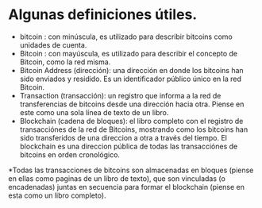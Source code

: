 # Algunas definiciones útiles.

- bitcoin : con minúscula, es utilizado para describir bitcoins como unidades de cuenta.
- Bitcoin : con mayúscula, es utilizado para describir el concepto de Bitcoin, como la red misma.
- Bitcoin Address (dirección): una dirección en donde los bitcoins han sido enviados y residido. Es un identificador público único en la red Bitcoin.
- Transaction (transacción): un registro que informa a la red de transferencias de bitcoins desde una dirección hacia otra. Piense en este como una sola línea de texto de un libro.
- Blockchain (cadena de bloques): el libro completo con el registro de transacciónes de la red de Bitcoins, mostrando como los bitcoins han sido transferidos de una direccion a otra a través del tiempo. El blockchain es una direccion pública de todas las transacciónes de bitcoins en orden cronológico.

*Todas las transacciones de bitcoins son almacenadas en bloques (piense en ellas como paginas de un libro de texto), que son vinculadas (o encadenadas) juntas en secuencia para formar el blockchain (piense en esta como un libro completo).
